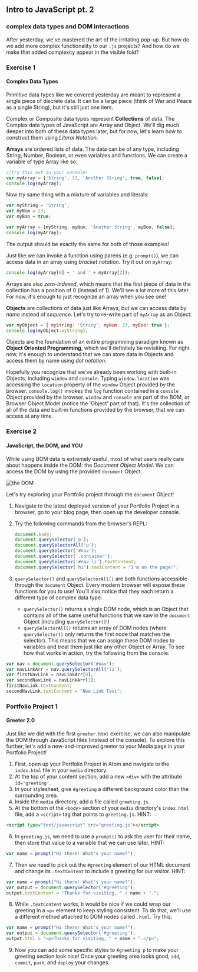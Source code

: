 ## Intro to JavaScript pt. 2
### complex data types and DOM interactions

After yesterday, we've mastered the art of the irritating pop-up. But how do we add more complex functionality to our `.js` projects? And how do we make that added complexity appear in the visible fold?

### Exercise 1
#### Complex Data Types

Primitive data types like we covered yesterday are meant to represent a single piece of discrete data. It can be a large piece (think of War and Peace as a single String), but it's still just one item.

Complex or Composite data types represent **Collections** of data. The Complex data types of JavaScript are Array and Object. We'll dig much deeper into both of these data types later, but for now, let's learn how to construct them using *Literal Notation*.

**Arrays** are ordered lists of data. The data can be of any type, including String, Number, Boolean, or even variables and functions. We can create a variable of type Array like so:

```javascript
//try this out in your console!
var myArray = ['String', 23, 'Another String', true, false];
console.log(myArray);
```

Now try same thing with a mixture of variables and literals:

```javascript
var myString = 'String';
var myNum = 23;
var myBoo = true;

var myArray = [myString, myNum, 'Another String', myBoo, false];
console.log(myArray);
```
The output should be exactly the same for both of those examples!

Just like we can invoke a function using parens (e.g. `prompt()`), we can access data in an array using *bracket notation*. Try it out on `myArray`:

```javascript
console.log(myArray[0] + ' and ' + myArray[2]);
```
Arrays are also *zero-indexed*, which means that the first piece of data in the collection has a position of 0 (instead of 1). We'll see a lot more of this later. For now, it's enough to just recognize an array when you see one!

**Objects** are collections of data just like Arrays, but we can access data by *name* instead of *sequence*. Let's try to re-write part of `myArray` as an Object:

```javascript
var myObject = { myString: 'String', myNum: 23, myBoo: true };
console.log(myObject.myString);
```

Objects are the foundation of an entire programming paradigm known as **Object Oriented Programming**, which we'll definitely be revisiting. For right now, it's enough to understand that we can store data in Objects and access them by name using *dot notation*.

Hopefully you recognize that we've already been working with built-in Objects, including `window` and `console`. Typing `window.location` was accessing the `location` property of the `window` Object provided by the browser. `console.log()` invokes the `log` function contained in a `console` Object provided by the browser. `window` and `console` are part of the BOM, or Browser Object Model (notice the 'Object' part of that). It's the collection of all of the data and built-in functions provided by the browser, that we can access at any time.

### Exercise 2
#### JavaScript, the DOM, and YOU

While using BOM data is extremely useful, most of what users really care about happens inside the DOM: the *Document Object Model*. We can access the DOM by using the provided `document` Object.

![the DOM](http://reactorprep.herokuapp.com/assets/images/dom2.png)

Let's try exploring your Portfolio project through the `document` Object!

1. Navigate to the latest deployed version of your Portfolio Project in a browser, go to your blog page, then open up the developer console.
2. Try the following commands from the browser's REPL:

    ```javascript
    document.body;
    document.querySelector('p');
    document.querySelectorAll('p');
    document.querySelector('#nav');
    document.querySelector('.container');
    document.querySelector('#nav li').textContent;
    document.querySelector('h1').textContent = "I'm on the page!";
    ```
3. `querySelector()` and `querySelectorAll()` are both functions accessible through the `document` Object. Every modern browser will expose these functions for you to use! You'll also notice that they each return a different type of complex data type:
    + `querySelector()` returns a single DOM node, which is an Object that contains all of the same useful functions that we saw in the `document` Object (including `querySelector()`!)
    + `querySelectorAll()` returns an array of DOM nodes (where `querySelector()` only returns the first node that matches the selector).
  This means that we can assign these DOM nodes to variables and treat them just like any other Object or Array. To see how that works in action, try the following from the console:

  ```javascript
  var nav = document.querySelector('#nav');
  var navLinkArr = nav.querySelectorAll('li');
  var firstNavLink = navLinkArr[0];
  var secondNavLink = navLinkArr[1];
  firstNavLink.textContent;
  secondNavLink.textContent = "New Link Text";
  ```

### Portfolio Project 1
#### Greeter 2.0

Just like we did with the first `greeter.html` exercise, we can also manipulate the DOM through JavaScript files (instead of the console). To explore this further, let's add a new-and-improved greeter to your Media page in your Portfolio Project!

1. First, open up your Portfolio Project in Atom and navigate to the `index.html` file in your `media` directory.
2. At the top of your content section, add a new `<div>` with the attribute `id='greeting'`.
3. In your stylesheet, give `#greeting` a different background color than the surrounding area.
4. Inside the `media` directory, add a file called `greeting.js`.
5. At the bottom of the `<body>` section of your `media` directory's `index.html` file, add a `<script>` tag that points to `greeting.js`. HINT:

  ```html
  <script type="text/javascript" src="greeting.js"></script>
  ```
6. In `greeting.js`, we need to use a `prompt()` to ask the user for their name, then store that value to a variable that we can use later. HINT:

  ```javascript
  var name = prompt("Hi there! What's your name?");
  ```
7. Then we need to pick out the `#greeting` element of our HTML document and change its `.textContent` to include a greeting for our visitor. HINT:

  ```javascript
  var name = prompt("Hi there! What's your name?");
  var output = document.querySelector('#greeting');
  output.textContent = "Thanks for visiting, " + name + ".";
  ```
8. While `.textContent` works, it would be nice if we could wrap our greeting in a `<p>` element to keep styling consistent. To do that, we'll use a different method attached to DOM nodes called `.html`. Try this:

  ```javascript
  var name = prompt("Hi there! What's your name?");
  var output = document.querySelector('#greeting');
  output.html = "<p>Thanks for visiting, " + name + ".</p>";
  ```
9. Now you can add some specific styles to `#greeting p` to make your greeting section look nice! Once your greeting area looks good, `add`, `commit`, `push`, and `deploy` your changes.
